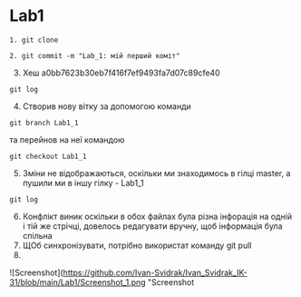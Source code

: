 # Lab1
   ```shell script
1. git clone
```
 ```shell script
2. git commit -m "Lab_1: мій перший коміт"
```
3. Хеш a0bb7623b30eb7f416f7ef9493fa7d07c89cfe40
 ```shell script
git log
```
4. Створив нову вітку за допомогою команди
 ```shell script
git branch Lab1_1
```
та перейнов на неї командою
 ```shell script
git checkout Lab1_1
```
5. Зміни не відображаються, оскільки ми знаходимось в гілці master, а пушили ми в іншу гілку - Lab1_1
 ```shell script
git log
```
6. Конфлікт виник оскільки в обох файлах була різна інфорація на одній і тій же стрічці, довелось редагувати вручну, щоб інформація була спільна
7. ЩОб синхронізувати, потрібно використат команду git pull
8. 
![Screenshot](https://github.com/Ivan-Svidrak/Ivan_Svidrak_IK-31/blob/main/Lab1/Screenshot_1.png "Screenshot
